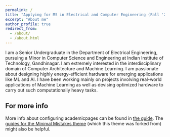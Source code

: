 ```yaml
---
permalink: /
title: "Applying for MS in Electrical and Computer Engineering (Fall '23)"
excerpt: "About me"
author_profile: true
redirect_from: 
  - /about/
  - /about.html
---
```


I am a Senior Undergraduate in the Department of Electrical Engineering, pursuing a Minor in Computer Science and Engineering at Indian Institute of Technology, Gandhinagar. I am extremely interested in the interdisciplinary domain of Computer Architecture and Machine Learning. I am passionate about designing highly energy-efficient hardware for emerging applications like ML and AI. I have been working mainly on projects involving real-world applications of Machine Learning as well as devising optimized hardware to carry out such computationally heavy tasks.


For more info
------
More info about configuring academicpages can be found in [the guide](https://academicpages.github.io/markdown/). The [guides for the Minimal Mistakes theme](https://mmistakes.github.io/minimal-mistakes/docs/configuration/) (which this theme was forked from) might also be helpful.
